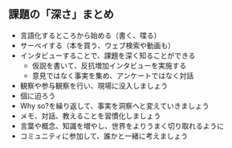 ## 課題の「深さ」まとめ
- 言語化するところから始める（書く、喋る）
- サーベイする（本を買う、ウェブ検索や動画も）
- インタビューすることで、課題を深く知ることができる
  - 仮説を書いて、反抗増加インタビューを実施する
  - 意見ではなく事実を集め、アンケートではなく対話
- 観察や参与観察を行い、現場に没入しましょう
- 個に迫ろう
- Why so?を繰り返して、事実を洞察へと変えていきましょう
- メモ、対話、教えることを習慣化しましょう
- 言葉や概念、知識を増やし、世界をよりうまく切り取れるように
- コミュニティに参加して、誰かと一緒に考えましょう